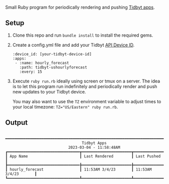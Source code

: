 Small Ruby program for periodically rendering and pushing [Tidbyt
apps](https://tidbyt.dev/).

## Setup

1. Clone this repo and run `bundle install` to install the required
   gems.
2. Create a config.yml file and add your Tidbyt [API Device
   ID](https://tidbyt.dev/docs/integrate/pushing-apps#pixlet-push).
   ```
   :device_id: [your-tidbyt-device-id]
   :apps:
    - :name: hourly_forecast
      :path: tidbyt-ushourlyforecast
      :every: 15
   ```

3. Execute `ruby run.rb` ideally using screen or tmux on a server. The
   idea is to let this program run indefinitely and periodically render
   and push new updates to your Tidbyt device.

   You may also want to use the `TZ` environment variable to adjust
   times to your local timezone: `TZ="US/Eastern" ruby run.rb`.

## Output

```

━━━━━━━━━━━━━━━━━━━━━━━━━━━━━━━━━━━━━━━━━━━━━━━━━━━━━━━━━━━━━━━━━━━━━━━━━━━━━━━━
                                  Tidbyt Apps
                            2023-03-04 - 11:58:48AM
┏━━━━━━━━━━━━━━━━━━━━━━━━━━━━━━━━┳━━━━━━━━━━━━━━━━━━━━━━┳━━━━━━━━━━━━━━━━━━━━━━┓
┃ App Name                       ┃ Last Rendered        ┃ Last Pushed          ┃
┣━━━━━━━━━━━━━━━━━━━━━━━━━━━━━━━━╊━━━━━━━━━━━━━━━━━━━━━━╊━━━━━━━━━━━━━━━━━━━━━━┫
┃ hourly_forecast                ┃ 11:53AM 3/4/23       ┃ 11:53AM 3/4/23       ┃
┗━━━━━━━━━━━━━━━━━━━━━━━━━━━━━━━━┻━━━━━━━━━━━━━━━━━━━━━━┻━━━━━━━━━━━━━━━━━━━━━━┛
```
